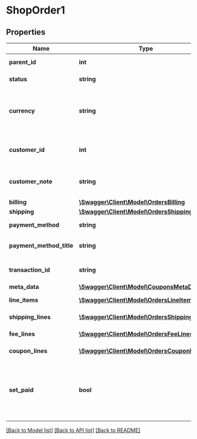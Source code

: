 # ShopOrder1

## Properties
Name | Type | Description | Notes
------------ | ------------- | ------------- | -------------
**parent_id** | **int** | Parent order ID. | [optional] 
**status** | **string** | Order status. | [optional] 
**currency** | **string** | Currency the order was created with, in ISO format. | [optional] 
**customer_id** | **int** | User ID who owns the order. 0 for guests. | [optional] 
**customer_note** | **string** | Note left by customer during checkout. | [optional] 
**billing** | [**\Swagger\Client\Model\OrdersBilling**](OrdersBilling.md) |  | [optional] 
**shipping** | [**\Swagger\Client\Model\OrdersShipping**](OrdersShipping.md) |  | [optional] 
**payment_method** | **string** | Payment method ID. | [optional] 
**payment_method_title** | **string** | Payment method title. | [optional] 
**transaction_id** | **string** | Unique transaction ID. | [optional] 
**meta_data** | [**\Swagger\Client\Model\CouponsMetaData[]**](CouponsMetaData.md) | Meta data. | [optional] 
**line_items** | [**\Swagger\Client\Model\OrdersLineItems[]**](OrdersLineItems.md) | Line items data. | [optional] 
**shipping_lines** | [**\Swagger\Client\Model\OrdersShippingLines[]**](OrdersShippingLines.md) | Shipping lines data. | [optional] 
**fee_lines** | [**\Swagger\Client\Model\OrdersFeeLines[]**](OrdersFeeLines.md) | Fee lines data. | [optional] 
**coupon_lines** | [**\Swagger\Client\Model\OrdersCouponLines[]**](OrdersCouponLines.md) | Coupons line data. | [optional] 
**set_paid** | **bool** | Define if the order is paid. It will set the status to processing and reduce stock items. | [optional] 

[[Back to Model list]](../../README.md#documentation-for-models) [[Back to API list]](../../README.md#documentation-for-api-endpoints) [[Back to README]](../../README.md)

